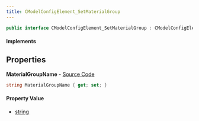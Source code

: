 ```yaml
---
title: CModelConfigElement_SetMaterialGroup
---
```


```csharp
public interface CModelConfigElement_SetMaterialGroup : CModelConfigElement, ISchemaClass<CModelConfigElement>, ISchemaClass<CModelConfigElement_SetMaterialGroup>, ISchemaField, ISchemaClass, INativeHandle
```

#### Implements

## Properties

**MaterialGroupName** - [Source Code](https://github.com/swiftly-solution/swiftlys2/blob/main/managed/src/SwiftlyS2.Generated/Schemas/Interfaces/CModelConfigElement_SetMaterialGroup.cs#L16)

```csharp
string MaterialGroupName { get; set; }
```

#### Property Value

- [string](https://learn.microsoft.com/dotnet/api/system.string)

